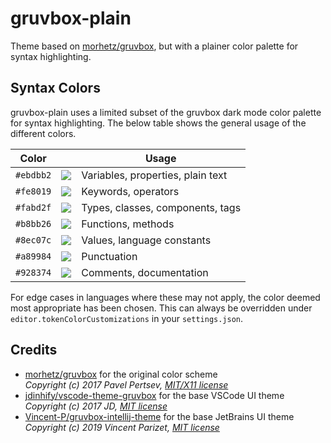 # gruvbox-plain

Theme based on [morhetz/gruvbox](https://github.com/morhetz/gruvbox), but with a plainer color palette for syntax highlighting.

## Syntax Colors

gruvbox-plain uses a limited subset of the gruvbox dark mode color palette for syntax highlighting. The below table shows the general usage of the different colors.

| Color     |                                                          | Usage                             |
| --------- | :------------------------------------------------------: | --------------------------------- |
| `#ebdbb2` | ![](https://via.placeholder.com/15/ebdbb2/000000?text=+) | Variables, properties, plain text |
| `#fe8019` | ![](https://via.placeholder.com/15/fe8019/000000?text=+) | Keywords, operators               |
| `#fabd2f` | ![](https://via.placeholder.com/15/fabd2f/000000?text=+) | Types, classes, components, tags  |
| `#b8bb26` | ![](https://via.placeholder.com/15/b8bb26/000000?text=+) | Functions, methods                |
| `#8ec07c` | ![](https://via.placeholder.com/15/8ec07c/000000?text=+) | Values, language constants        |
| `#a89984` | ![](https://via.placeholder.com/15/a89984/000000?text=+) | Punctuation                       |
| `#928374` | ![](https://via.placeholder.com/15/928374/000000?text=+) | Comments, documentation           |

For edge cases in languages where these may not apply, the color deemed most appropriate has been chosen. This can always be overridden under `editor.tokenColorCustomizations` in your `settings.json`.

## Credits

- [morhetz/gruvbox](https://github.com/morhetz/gruvbox) for the original color scheme<br>
  _Copyright (c) 2017 Pavel Pertsev, [MIT/X11 license](https://github.com/morhetz/gruvbox#license)_
- [jdinhify/vscode-theme-gruvbox](https://github.com/jdinhify/vscode-theme-gruvbox) for the base VSCode UI theme<br>
  _Copyright (c) 2017 JD, [MIT license](https://github.com/jdinhify/vscode-theme-gruvbox/blob/main/LICENSE)_
- [Vincent-P/gruvbox-intellij-theme](https://github.com/Vincent-P/gruvbox-intellij-theme) for the base JetBrains UI theme<br>
  _Copyright (c) 2019 Vincent Parizet, [MIT license](https://github.com/Vincent-P/gruvbox-intellij-theme/blob/master/LICENSE)_
